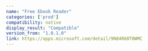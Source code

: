 ```yaml
---
name: "Free Ebook Reader"
categories: ['prod']
compatibility: native
display_result: "Compatible"
version_from: "1.0.1.0"
link: https://apps.microsoft.com/detail/9N84R60T0WMC
---
```

